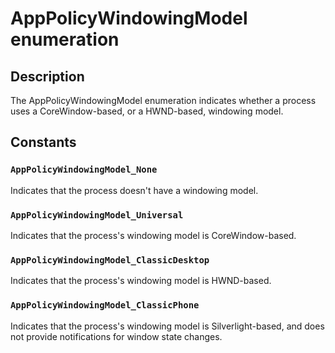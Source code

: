 # AppPolicyWindowingModel enumeration

## Description

The AppPolicyWindowingModel enumeration indicates whether a process uses a CoreWindow-based, or a HWND-based, windowing model.

## Constants

### `AppPolicyWindowingModel_None`

Indicates that the process doesn't have a windowing model.

### `AppPolicyWindowingModel_Universal`

Indicates that the process's windowing model is CoreWindow-based.

### `AppPolicyWindowingModel_ClassicDesktop`

Indicates that the process's windowing model is HWND-based.

### `AppPolicyWindowingModel_ClassicPhone`

Indicates that the process's windowing model is Silverlight-based, and does not provide notifications for window state changes.
